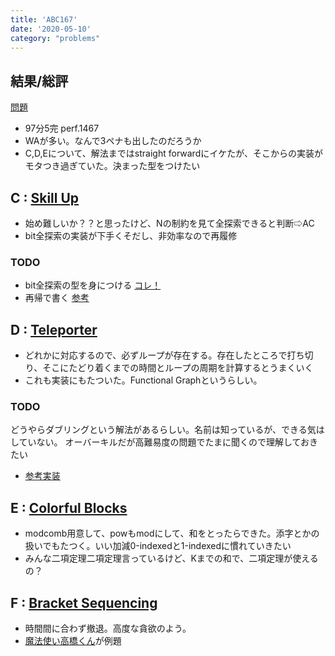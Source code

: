 ```yaml
---
title: 'ABC167'
date: '2020-05-10'
category: "problems"
---
```


## 結果/総評
[問題](https://atcoder.jp/contests/abc167/tasks)

- 97分5完 perf.1467
- WAが多い。なんで3ペナも出したのだろうか
- C,D,Eについて、解法まではstraight forwardにイケたが、そこからの実装がモタつき過ぎていた。決まった型をつけたい

## C : [Skill Up](https://atcoder.jp/contests/abc167/tasks/abc167_c)
- 始め難しいか？？と思ったけど、Nの制約を見て全探索できると判断⇨AC
- bit全探索の実装が下手くそだし、非効率なので再履修



### TODO
- bit全探索の型を身につける [コレ！](https://atcoder.jp/contests/abc167/submissions/13105142)
- 再帰で書く [参考](https://drken1215.hatenablog.com/entry/2020/05/04/190252)


## D : [Teleporter](https://atcoder.jp/contests/abc167/tasks/abc167_d)

- どれかに対応するので、必ずループが存在する。存在したところで打ち切り、そこにたどり着くまでの時間とループの周期を計算するとうまくいく
- これも実装にもたついた。Functional Graphというらしい。
### TODO
どうやらダブリングという解法があるらしい。名前は知っているが、できる気はしていない。
オーバーキルだが高難易度の問題でたまに聞くので理解しておきたい

- [参考実装](https://twitter.com/tempura_cpp/status/1259483252919635969)



## E : [Colorful Blocks](https://atcoder.jp/contests/abc167/tasks/abc167_e)

- modcomb用意して、powもmodにして、和をとったらできた。添字とかの扱いでもたつく。いい加減0-indexedと1-indexedに慣れていきたい
- みんな二項定理二項定理言っているけど、Kまでの和で、二項定理が使えるの？

## F : [Bracket Sequencing](https://atcoder.jp/contests/abc167/tasks/abc167_f)
- 時間間に合わず撤退。高度な貪欲のよう。
- [魔法使い高橋くん](https://atcoder.jp/contests/arc053/tasks/arc053_c)が例題